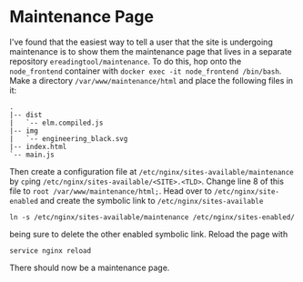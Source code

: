 # Maintenance Page

I've found that the easiest way to tell a user that the site is undergoing maintenance is 
to show them the maintenance page that lives in a separate repository `ereadingtool/maintenance`. To do this, hop onto the `node_frontend` container with `docker exec -it node_frontend /bin/bash`. Make a directory `/var/www/maintenance/html` and place the following files in it:
```
.
|-- dist
|   `-- elm.compiled.js
|-- img
|   `-- engineering_black.svg
|-- index.html
`-- main.js
```
Then create a configuration file at `/etc/nginx/sites-available/maintenance` by `cp`ing `/etc/nginx/sites-available/<SITE>.<TLD>`. Change line 8 of this file to `root /var/www/maintenance/html;`. Head over to `/etc/nginx/site-enabled` and create the symbolic link to `/etc/nginx/sites-available` 
```
ln -s /etc/nginx/sites-available/maintenance /etc/nginx/sites-enabled/
```
being sure to delete the other enabled symbolic link. Reload the page with
```
service nginx reload
```
There should now be a maintenance page.
